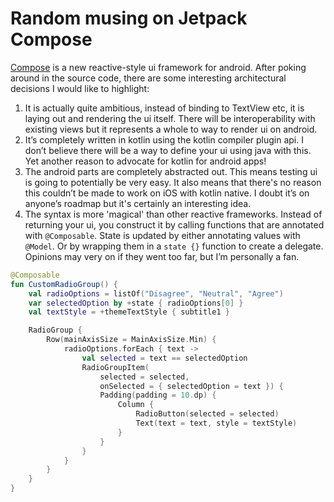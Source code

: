 # Random musing on Jetpack Compose

[Compose](https://developer.android.com/jetpack/compose) is a new
reactive-style ui framework for android. After poking around in the source
code, there are some interesting architectural decisions I would like to
highlight:

1. It is actually quite ambitious, instead of binding to TextView etc, it is
   laying out and rendering the ui itself. There will be interoperability with
   existing views but it represents a whole to way to render ui on android.
2. It’s completely written in kotlin using the kotlin compiler plugin api. I
   don’t believe there will be a way to define your ui using java with this.
   Yet another reason to advocate for kotlin for android apps!
3. The android parts are completely abstracted out. This means testing ui is
   going to potentially be very easy. It also means that there's no reason this
   couldn’t be made to work on iOS with kotlin native. I doubt it’s on anyone’s
   roadmap but it's certainly an interesting idea.
4. The syntax is more 'magical' than other reactive frameworks. Instead of
   returning your ui, you construct it by calling functions that are annotated
   with `@Composable`. State is updated by either annotating values with
   `@Model`. Or by wrapping them in a `state {}` function to create a delegate.
   Opinions may very on if they went too far, but I’m personally a fan.

```kotlin
@Composable
fun CustomRadioGroup() {
    val radioOptions = listOf("Disagree", "Neutral", "Agree")
    var selectedOption by +state { radioOptions[0] }
    val textStyle = +themeTextStyle { subtitle1 }

    RadioGroup {
        Row(mainAxisSize = MainAxisSize.Min) {
            radioOptions.forEach { text ->
                val selected = text == selectedOption
                RadioGroupItem(
                    selected = selected,
                    onSelected = { selectedOption = text }) {
                    Padding(padding = 10.dp) {
                        Column {
                            RadioButton(selected = selected)
                            Text(text = text, style = textStyle)
                        }
                    }
                }
            }
        }
    }
}
```
